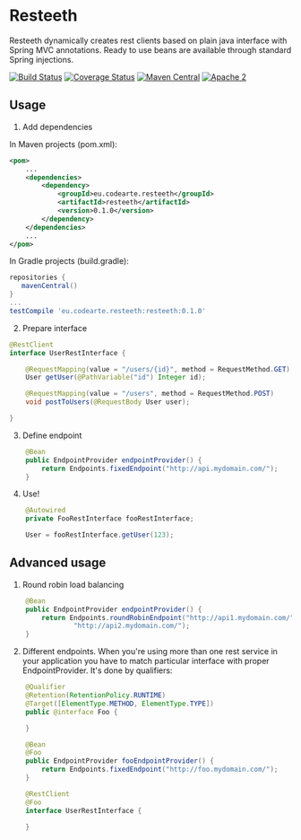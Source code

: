 Resteeth
========

Resteeth dynamically creates rest clients based on plain java interface with Spring MVC annotations. Ready to use beans are available through standard Spring injections.

[![Build Status](https://travis-ci.org/Codearte/resteeth.svg)](https://travis-ci.org/Codearte/resteeth) [![Coverage Status](https://img.shields.io/coveralls/Codearte/resteeth.svg)](https://coveralls.io/r/Codearte/resteeth?branch=master) [![Maven Central](https://maven-badges.herokuapp.com/maven-central/eu.codearte.resteeth/resteeth/badge.svg)](https://maven-badges.herokuapp.com/maven-central/eu.codearte.resteeth/resteeth) [![Apache 2](http://img.shields.io/badge/license-Apache%202-red.svg)](http://www.apache.org/licenses/LICENSE-2.0)

Usage
-----

1) Add dependencies

In Maven projects (pom.xml):

```xml
<pom>
    ...
    <dependencies>
        <dependency>
            <groupId>eu.codearte.resteeth</groupId>
            <artifactId>resteeth</artifactId>
            <version>0.1.0</version>
        </dependency>
    </dependencies>
    ...
</pom>
```

In Gradle projects (build.gradle):

```groovy
repositories {
   mavenCentral()
}
...
testCompile 'eu.codearte.resteeth:resteeth:0.1.0'
```

2) Prepare interface

```java
@RestClient
interface UserRestInterface {

	@RequestMapping(value = "/users/{id}", method = RequestMethod.GET)
	User getUser(@PathVariable("id") Integer id);

	@RequestMapping(value = "/users", method = RequestMethod.POST)
	void postToUsers(@RequestBody User user);

}
```

3) Define endpoint

```java
	@Bean
	public EndpointProvider endpointProvider() {
		return Endpoints.fixedEndpoint("http://api.mydomain.com/");
	}
```

4) Use!

```java
	@Autowired
	private FooRestInterface fooRestInterface;

	User = fooRestInterface.getUser(123);
```

Advanced usage
-----

1) Round robin load balancing
```java
	@Bean
	public EndpointProvider endpointProvider() {
		return Endpoints.roundRobinEndpoint("http://api1.mydomain.com/",
 				"http://api2.mydomain.com/");
	}
```

2) Different endpoints. When you're using more than one rest service in your application you have to match particular interface with proper EndpointProvider. It's done by qualifiers:
```java
	@Qualifier
	@Retention(RetentionPolicy.RUNTIME)
	@Target([ElementType.METHOD, ElementType.TYPE])
	public @interface Foo {

	}

	@Bean
	@Foo
	public EndpointProvider fooEndpointProvider() {
		return Endpoints.fixedEndpoint("http://foo.mydomain.com/");
	}

	@RestClient
	@Foo
	interface UserRestInterface {

	}
```